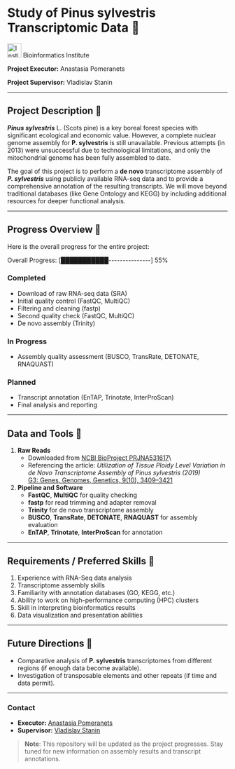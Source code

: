 # Study of Pinus sylvestris Transcriptomic Data 🌲

<img src="https://static.tildacdn.com/tild6464-3064-4237-a433-383539613333/bi_logo.png" alt="Institute of Bioinformatics Logo" width="32"/> Bioinformatics Institute


**Project Executor:** Anastasia Pomeranets

**Project Supervisor:** Vladislav Stanin

------------------------------------------------------------------------

## Project Description 🌱

***Pinus sylvestris*** L. (Scots pine) is a key boreal forest species with significant ecological and economic value. However, a complete nuclear genome assembly for **P. sylvestris** is still unavailable. Previous attempts (in 2013) were unsuccessful due to technological limitations, and only the mitochondrial genome has been fully assembled to date.

The goal of this project is to perform a **de novo** transcriptome assembly of ***P. sylvestris*** using publicly available RNA-seq data and to provide a comprehensive annotation of the resulting transcripts. We will move beyond traditional databases (like Gene Ontology and KEGG) by including additional resources for deeper functional analysis.

------------------------------------------------------------------------

## Progress Overview 🍃

Here is the overall progress for the entire project:

Overall Progress: [███████████---------------] 55%

### Completed

-   Download of raw RNA-seq data (SRA)
-   Initial quality control (FastQC, MultiQC)
-   Filtering and cleaning (fastp)
-   Second quality check (FastQC, MultiQC)
-   De novo assembly (Trinity)

### In Progress
-   Assembly quality assessment (BUSCO, TransRate, DETONATE, RNAQUAST)

### Planned

-   Transcript annotation (EnTAP, Trinotate, InterProScan)
-   Final analysis and reporting

------------------------------------------------------------------------

## Data and Tools 🌿

1.  **Raw Reads**
    -   Downloaded from [NCBI BioProject PRJNA531617](https://www.ncbi.nlm.nih.gov/bioproject/?term=PRJNA531617)\
    -   Referencing the article:
        *Utilization of Tissue Ploidy Level Variation in de Novo Transcriptome Assembly of Pinus sylvestris (2019)*\
        [G3: Genes, Genomes, Genetics, 9(10), 3409–3421](https://academic.oup.com/g3journal/article/9/10/3409/6026686)
2.  **Pipeline and Software**
    -   **FastQC**, **MultiQC** for quality checking
    -   **fastp** for read trimming and adapter removal
    -   **Trinity** for de novo transcriptome assembly
    -   **BUSCO**, **TransRate**, **DETONATE**, **RNAQUAST** for assembly evaluation
    -   **EnTAP**, **Trinotate**, **InterProScan** for annotation

------------------------------------------------------------------------

## Requirements / Preferred Skills 🌻

1.  Experience with RNA-Seq data analysis
2.  Transcriptome assembly skills
3.  Familiarity with annotation databases (GO, KEGG, etc.)
4.  Ability to work on high-performance computing (HPC) clusters
5.  Skill in interpreting bioinformatics results
6.  Data visualization and presentation abilities

------------------------------------------------------------------------

## Future Directions 🌳

-   Comparative analysis of **P. sylvestris** transcriptomes from different regions (if enough data become available).
-   Investigation of transposable elements and other repeats (if time and data permit).

------------------------------------------------------------------------

### Contact

-   **Executor:** [Anastasia Pomeranets](mailto:anapomerash@gmail.com)
-   **Supervisor:** [Vladislav Stanin](mailto:pochta_vlada@ochen_nado.com)

> **Note**: This repository will be updated as the project progresses. Stay tuned for new information on assembly results and transcript annotations.
